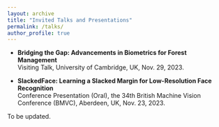 ```yaml
---
layout: archive
title: "Invited Talks and Presentations"
permalink: /talks/
author_profile: true
---
```


+ **Bridging the Gap: Advancements in Biometrics for Forest Management**<br>
  Visiting Talk, University of Cambridge, UK, Nov. 29, 2023.

+ **SlackedFace: Learning a Slacked Margin for Low-Resolution Face Recognition**<br>
  Conference Presentation (Oral), the 34th British Machine Vision Conference (BMVC), Aberdeen, UK, Nov. 23, 2023. 

To be updated.
